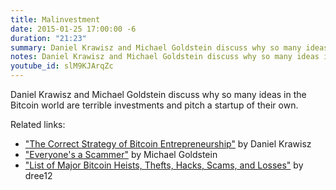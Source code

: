 ```yaml
---
title: Malinvestment
date: 2015-01-25 17:00:00 -6
duration: "21:23"
summary: Daniel Krawisz and Michael Goldstein discuss why so many ideas in the Bitcoin world are terrible investments and pitch a startup of their own.
notes: Daniel Krawisz and Michael Goldstein discuss why so many ideas in the Bitcoin world are terrible investments and pitch a startup of their own. Visit the website for show notes and related links. https://nakamotoinstitute.org/podcast/01-25-15-malinvestments/
youtube_id: slM9KJArqZc
---
```


Daniel Krawisz and Michael Goldstein discuss why so many ideas in the Bitcoin world are terrible investments and pitch a startup of their own.

Related links:

- ["The Correct Strategy of Bitcoin Entrepreneurship"](/mempool/the-correct-strategy-of-bitcoin-entrepreneurship) by Daniel Krawisz
- ["Everyone's a Scammer"](/mempool/everyones-a-scammer) by Michael Goldstein
- ["List of Major Bitcoin Heists, Thefts, Hacks, Scams, and Losses"](https://bitcointalk.org/index.php?topic=576337) by dree12
